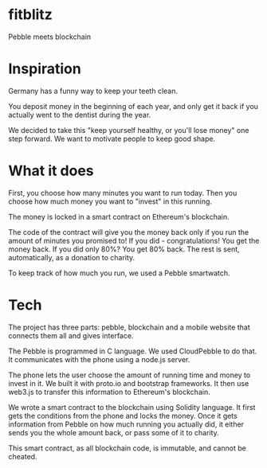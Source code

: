 # fitblitz
Pebble meets blockchain

# Inspiration

Germany has a funny way to keep your teeth clean.

You deposit money in the beginning of each year, and only get it back if you actually went to the dentist during the year.

We decided to take this "keep yourself healthy, or you'll lose money" one step forward. We want to motivate people to keep good shape.

# What it does
First, you choose how many minutes you want to run today. Then you choose how much money you want to "invest" in this running.

The money is locked in a smart contract on Ethereum's blockchain.

The code of the contract will give you the money back only if you run the amount of minutes you promised to! If you did - congratulations! You get the money back. If you did only 80%? You get 80% back. The rest is sent, automatically, as a donation to charity.

To keep track of how much you run, we used a Pebble smartwatch.

# Tech
The project has three parts: pebble, blockchain and a mobile website that connects them all and gives interface.

The Pebble is programmed in C language. We used CloudPebble to do that. It communicates with the phone using a node.js server.

The phone lets the user choose the amount of running time and money to invest in it. We built it with proto.io and bootstrap frameworks. It then use web3.js to transfer this information to Ethereum's blockchain.

We wrote a smart contract to the blockchain using Solidity language. It first gets the conditions from the phone and locks the money. Once it gets information from Pebble on how much running you actually did, it either sends you the whole amount back, or pass some of it to charity.

This smart contract, as all blockchain code, is immutable, and cannot be cheated.
